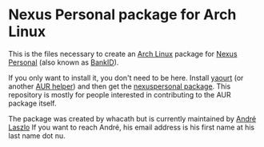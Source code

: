 Nexus Personal package for Arch Linux
=====================================

This is the files necessary to create an [Arch
Linux](http://www.archlinux.org/) package for [Nexus
Personal](http://www.nexussafe.com/sv/Produkter/Nexus-Personal/) (also
known as [BankID](http://bankid.com)).

If you only want to install it, you don't need to be here. Install
[yaourt](https://wiki.archlinux.org/index.php/Yaourt) (or another [AUR
helper](https://wiki.archlinux.org/index.php/AUR_Helpers)) and then
get the [nexuspersonal
package](https://aur.archlinux.org/packages.php?ID=33976&detail=1). This
repository is mostly for people interested in contributing to the AUR
package itself.

The package was created by whacath but is currently maintained by
[André Laszlo](http://www.laszlo.nu) If you want to reach André, his
email address is his first name at his last name dot nu.
